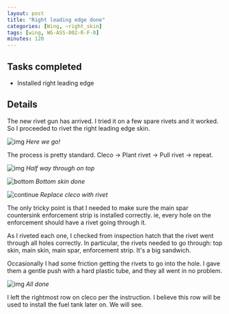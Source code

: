 ```yaml
---
layout: post
title: "Right leading edge done"
categories: [Wing, ~right_skin]
tags: [wing, WG-ASS-002-R-F-0]
minutes: 120
---
```


## Tasks completed

* Installed right leading edge

## Details

The new rivet gun has arrived. I tried it on a few spare rivets and it worked. So I proceeded to rivet the right leading edge skin.

![img](https://lh3.googleusercontent.com/pw/AP1GczME-2M6tqpeTTG1Zx_VlaFnyw2N2FyE-pi5EsD_u3J32LMqoRbfmNnAA923_nq6f9foqif10dsjbktYl1FDg6RLpYBbleylmuxk6mLJrQkpzJvV0liL_5kPgbEdAE2vh6Ul4dOC_bRrah1yEC0HhZd_yQ=w1284-h1712-s-no-gm?authuser=0)
*Here we go!*

The process is pretty standard. Cleco -> Plant rivet -> Pull rivet -> repeat.

![img](https://lh3.googleusercontent.com/pw/AP1GczNGZGUyzxCT1HecMbDADF_Cj3x0B3lNm73HrUmHaWpMqqsRllxPQ3oBPUqKNxvczMnl0A7e28IYw3G65tkDJGh7Bv2sstDPaF4NF-a2eCkQKw6mOTGFHBTVkHpt8yI2qgjO54y2I_TeSy7GNEy9D_Hd6g=w2282-h1712-s-no-gm?authuser=0)
*Half way through on top*

![bottom](https://lh3.googleusercontent.com/pw/AP1GczNeumawLfrf2XDwKeBt1DB6KNuXvQi2zHDH8cSdTr8k5Yy1hAaglQv75n2JY_eZEomBbPsrfcgCz4gcu_oHLyuXtzxZQpzfJA6RNc44lp0ED6NAozVQnibCBG1vFlTQReY7WXzf87q_qX33fzOZ3hx1mw=w2282-h1712-s-no-gm?authuser=0)
*Bottom skin done*

![continue](https://lh3.googleusercontent.com/pw/AP1GczNRICDHCf80nakgi8m1YlGXeNujf9cEWCBDI7Zfvmo1-VweZwQMxLonYhCViaAQoBoUvvDAFCWvlkOzNj3wXk1RdckqUOafGjbsk-SUQXptj8gl3-V5l5d4fhoP_FP0OM0r-8eaLB8A0jwcN72m-dNVng=w1284-h1712-s-no-gm?authuser=0)
*Replace cleco with rivet*

The only tricky point is that I needed to make sure the main spar countersink enforcement strip is installed correctly. ie, every hole on the enforcement should have a rivet going through it.

As I riveted each one, I checked from inspection hatch that the rivet went through all holes correctly. In particular, the rivets needed to go through: top skin, main skin, main spar, enforcement strip. It's a big sandwich.

Occasionally I had some friction getting the rivets to go into the hole. I gave them a gentle push with a hard plastic tube, and they all went in no problem.


![img](https://lh3.googleusercontent.com/pw/AP1GczOGA6Yt6Fg7THpLu18Yvu35I-9nFScOyfpTXqzrNjFvGN4L-Qp1ROSJwG-gkko32bIT2LpiPp4O-ysh-VX8bHACWD4CZaEB2MgbvThsf8Gsu-hMK7-NeWPwb-yMWSrG8Ygsl3ynS8oVCF-ibkThdmxBVA=w1284-h1712-s-no-gm?authuser=0)
*All done*

I left the rightmost row on cleco per the instruction. I believe this row will be used to install the fuel tank later on. We will see.
